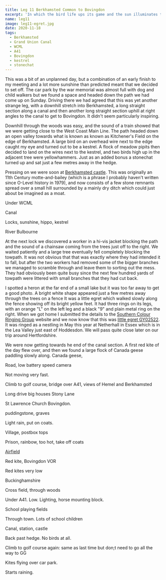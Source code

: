 ```yaml
---
title: Leg 11 Berkhamsted Common to Bovingdon
excerpt: 'In which the bird life ups its game and the sun illuminates the canal'
name: leg11
image: leg11-egret.jpg
date: 2020-11-18
tags:
  - Berkhamsted
  - Grand Union Canal
  - WCML
  - A41
  - Bovingdon
  - kestrel
  - stonechat
---
```


This was a bit of an unplanned day, but a combination of an early finish to my meeting and a lot more sunshine than predicted meant that we decided to set off. The car park by the war memorial was almost full with dog and child walkers but we found a space and headed down the path we had come up on Sunday. Driving there we had agreed that this was yet another strange leg, with a downhill stretch into Berkhamsted, a long straight section along a canal and then another long straight section uphill at right angles to the canal to get to Bovingdon. It didn't seem particularly inspiring.

Downhill through the woods was easy, and the sound of a train showed that we were getting close to the West Coast Main Line. The path headed down an open valley towards what is known as known as Kitchener's Field on the edge of Berkhamsted. A large bird on an overhead wire next to the edge caught my eye and turned out to be a kestrel. A flock of meadow pipits then decided to land on the wires next to the kestrel, and two birds high up in the adjacent tree were yellowhammers. Just as an added bonus a stonechat turned up and sat just a few metres away in the hedge.

Pressing on we were soon at [Berkhamsted castle](https://www.english-heritage.org.uk/visit/places/berkhamsted-castle/). This was originally an 11th Century motte-and-bailey (which is a phrase I probably haven't written since O-Level history in 1979), and now consists of a few stone remnants spread over a small hill surrounded by a mainly dry ditch which could just about be imagined as a moat.

Under WCML

Canal

Locks, sunshine, hippo, kestrel

River Bulbourne

At the next lock we discovered a worker in a hi-vis jacket blocking the path and the sound of a chainsaw coming from the trees just off to the right. We waited patiently and a large tree eventually fell completely blocking the towpath. It was not obvious that that was exactly where they had intended it to fall, but after the two workers had removed some of the bigger branches we managed to scramble through and leave them to sorting out the mess. They had obviously been quite busy since the next few hundred yards of towpath were littered with small branches that they had cut back.

I spotted a heron at the far end of a small lake but it was too far away to get a good photo. A bright white shape appeared just a few metres away through the trees on a fence It was a little egret which walked slowly along the fence showing off its bright yellow feet. It had three rings on its legs, with an orange "L" on the left leg and a black "9" and plain metal ring on the right. When we got home I submitted the details to the [Southern Colour Ringing Group](http://www.southern-colour-ringing-group.org.uk/index.php) website and we now know that this was [little egret GY02522](http://www.southern-colour-ringing-group.org.uk/index.php/recoveries/little-egret/bird/GBT-GY02522). It was ringed as a nestling in May this year at Netherhall in Essex which is in the Lea Valley just east of Hoddesdon. We will pass quite close later on our trip around Hertfordshire.

We were now getting towards he end of the canal section. A first red kite of the day flew over, and then we found a large flock of Canada geese paddling slowly along. Canada geese,

Road, low battery speed camera

Not moving very fast.

Climb to golf course, bridge over A41, views of Hemel and Berkhamsted

Long drive big houses Stony Lane

St Lawrence Church Bovingdon.

puddingstone, graves

Light rain, put on coats.

Village, postbox tops

Prison, rainbow, too hot, take off coats

[Airfield](https://en.wikipedia.org/wiki/RAF_Bovingdon)

Red kite, Bovingdon VOR

Red kites very low

Buckinghamshire

Cross field, through woods

Under A41. Low. Lighting, horse mounting block.

School playing fields

Through town. Lots of school children

Canal, station, castle

Back past hedge. No birds at all.

Climb to golf course again: same as last time but don;t need to go all the way to GG

Kites flying over car park.

Starts raining.
